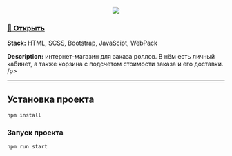 <p align="center">
  <img src="https://user-images.githubusercontent.com/83776550/182088689-3071b5a2-9745-4000-855a-92b6ce31e048.gif"/>
</p>

<h3>
  <a href="https://infinitycode95.github.io/js__sushi-shop">🔗 Открыть </a> 
</h3>

<p> <b>Stack:</b>  HTML, SCSS, Bootstrap, JavaScipt, WebPack</p>

<p> <b>Description:</b> интернет-магазин для заказа роллов. В нём есть личный кабинет, а также корзина с подсчетом стоимости заказа и его доставки. /p>

---

## Установка проекта
```
npm install
```

### Запуск проекта
```
npm run start
```




